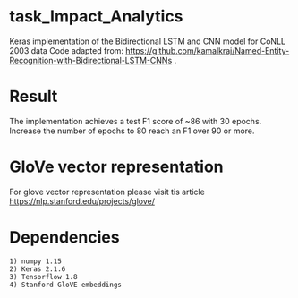 # task_Impact_Analytics
Keras implementation of the Bidirectional LSTM and CNN model for CoNLL 2003 data
Code adapted from: https://github.com/kamalkraj/Named-Entity-Recognition-with-Bidirectional-LSTM-CNNs .

# Result
The implementation achieves a test F1 score of ~86 with 30 epochs. Increase the number of epochs to 80 reach an F1 over 90 or more.

# GloVe vector representation
For glove vector representation please visit tis article https://nlp.stanford.edu/projects/glove/

# Dependencies 
    1) numpy 1.15
    2) Keras 2.1.6
    3) Tensorflow 1.8
    4) Stanford GloVE embeddings
